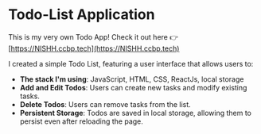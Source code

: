 # Todo-List Application

This is my very own Todo App! Check it out here 👉 [https://NISHH.ccbp.tech](https://NISHH.ccbp.tech)

I created a simple Todo List, featuring a user interface that allows users to:

- **The stack I'm using**: JavaScript, HTML, CSS, ReactJs, local storage
- **Add and Edit Todos**: Users can create new tasks and modify existing tasks.
- **Delete Todos**: Users can remove tasks from the list.
- **Persistent Storage**: Todos are saved in local storage, allowing them to persist even after reloading the page.
